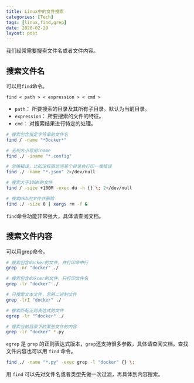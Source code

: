 ```yaml
---
title: Linux中的文件搜索
categories: [Tech]
tags: [linux,find,grep]
date: 2020-02-29
layout: post
---
```


我们经常需要搜索文件名或者文件内容。

<!-- more -->

## 搜索文件名

可以用`find`命令。

```
find < path > < expression > < cmd >
```
- `path`： 所要搜索的目录及其所有子目录。默认为当前目录。
- `expression`： 所要搜索的文件的特征。
- `cmd`： 对搜索结果进行特定的处理。

```bash
# 搜索包含指定字符串的文件名
find / -name "*Docker*"

# 无视大小写用iname
find ./ -iname "*.config"

# 忽略错误，比如没权限访问某个目录会打印一堆错误
find ./ -name "*.json" 2>/dev/null

# 搜索大于100M的文件
find / -size +100M -exec du -h {} \; 2>/dev/null

# 搜索0kb的文件并删除
find ./ -size 0 | xargs rm -f &
```

`find`命令功能非常强大，具体请查阅文档。

## 搜索文件内容

可以用grep命令。

```bash
# 搜索包含docker的文件，并打印命中行
grep -nr "docker" ./

# 搜索包含dokcer的文件，只打印文件名
grep -lr "docker" ./

# 只搜索文本文件，忽略二进制文件
grep -lrI "docker" ./

# 搜索匹配正则表达式的文件
egrep -lr "^docker" ./

# 搜索当前目录下的某些文件的内容
grep -lr "docker" *.py
```

`egrep` 是 `grep` 的正则表达式版本，`grep`还支持很多参数，具体请查阅文档。查找文件内容也可以用 `find` 命令。

```bash
find ./ -name "*.py" -exec grep -l "docker" {} \;
```

用 `find` 可以先对文件名或者类型先做一次过滤，再具体到内容搜索。

